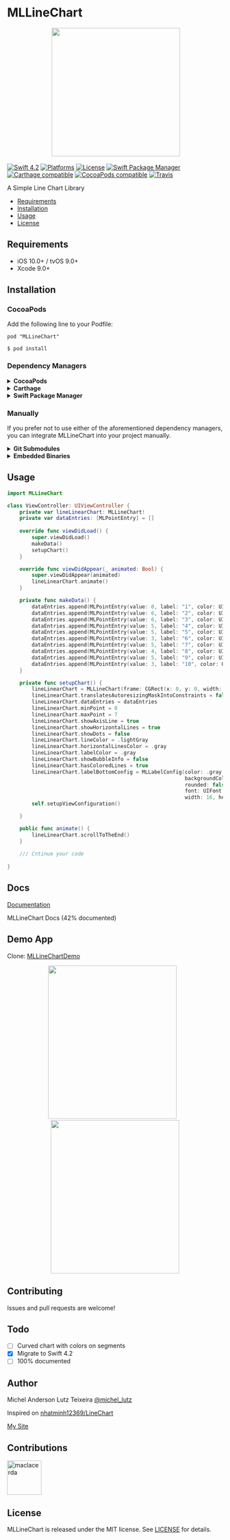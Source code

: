 # MLLineChart

<p align="center">
 <img width="300" height="300"src="http://micheltlutz.me/imagens/projetos/MLLineChart/logo.png">
</p>


[![Swift 4.2](https://img.shields.io/badge/swift-4.2-brightgreen.svg)](https://swift.org)
[![Platforms](https://img.shields.io/cocoapods/p/MLLineChart.svg)](https://cocoapods.org/pods/MLLineChart)
[![License](https://img.shields.io/badge/license-MIT-brightgreen.svg)](https://raw.githubusercontent.com/micheltlutz/MLLineChart/master/LICENSE)
[![Swift Package Manager](https://img.shields.io/badge/Swift%20Package%20Manager-compatible-brightgreen.svg)](https://github.com/apple/swift-package-manager)
[![Carthage compatible](https://img.shields.io/badge/Carthage-compatible-4BC51D.svg?style=flat)](https://github.com/Carthage/Carthage)
[![CocoaPods compatible](https://img.shields.io/cocoapods/v/MLLineChart.svg)](https://cocoapods.org/pods/MLLineChart)
[![Travis](https://img.shields.io/travis/micheltlutz/MLLineChart/master.svg)](https://travis-ci.org/micheltlutz/MLLineChart/branches)

A Simple Line Chart Library

- [Requirements](#requirements)
- [Installation](#installation)
- [Usage](#usage)
- [License](#license)

## Requirements

- iOS 10.0+ / tvOS 9.0+ 
- Xcode 9.0+

## Installation

### CocoaPods

Add the following line to your Podfile:

    pod "MLLineChart"


``` $ pod install ```

### Dependency Managers
<details>
  <summary><strong>CocoaPods</strong></summary>

[CocoaPods](http://cocoapods.org) is a dependency manager for Cocoa projects. You can install it with the following command:

```bash
$ gem install cocoapods
```

To integrate MLLineChart into your Xcode project using CocoaPods, specify it in your `Podfile`:

```ruby
source 'https://github.com/CocoaPods/Specs.git'
platform :ios, '10.0'
use_frameworks!

pod 'MLLineChart', '~> 1.2.0'
```

Then, run the following command:

```bash
$ pod install
```

</details>

<details>
  <summary><strong>Carthage</strong></summary>

[Carthage](https://github.com/Carthage/Carthage) is a decentralized dependency manager that automates the process of adding frameworks to your Cocoa application.

You can install Carthage with [Homebrew](http://brew.sh/) using the following command:

```bash
$ brew update
$ brew install carthage
```

To integrate MLLineChart into your Xcode project using Carthage, specify it in your `Cartfile`:

```ogdl
github "micheltlutz/MLLineChart" ~> 1.2.0
```

</details>

<details>
  <summary><strong>Swift Package Manager</strong></summary>

To use MLLineChart as a [Swift Package Manager](https://swift.org/package-manager/) package just add the following in your Package.swift file.

``` swift
// swift-tools-version:4.2

import PackageDescription

let package = Package(
    name: "HelloMLLineChart",
    dependencies: [
        .package(url: "https://github.com/micheltlutz/MLLineChart.git", .upToNextMajor(from: "1.2.0"))
    ],
    targets: [
        .target(name: "HelloMLLineChart", dependencies: ["MLLineChart"])
    ]
)
```
</details>

### Manually

If you prefer not to use either of the aforementioned dependency managers, you can integrate MLLineChart into your project manually.

<details>
  <summary><strong>Git Submodules</strong></summary><p>

- Open up Terminal, `cd` into your top-level project directory, and run the following command "if" your project is not initialized as a git repository:

```bash
$ git init
```

- Add MLLineChart as a git [submodule](http://git-scm.com/docs/git-submodule) by running the following command:

```bash
$ git submodule add https://github.com/micheltlutz/MLLineChart.git
$ git submodule update --init --recursive
```

- Open the new `MLLineChart` folder, and drag the `MLLineChart.xcodeproj` into the Project Navigator of your application's Xcode project.

    > It should appear nested underneath your application's blue project icon. Whether it is above or below all the other Xcode groups does not matter.

- Select the `MLLineChart.xcodeproj` in the Project Navigator and verify the deployment target matches that of your application target.
- Next, select your application project in the Project Navigator (blue project icon) to navigate to the target configuration window and select the application target under the "Targets" heading in the sidebar.
- In the tab bar at the top of that window, open the "General" panel.
- Click on the `+` button under the "Embedded Binaries" section.
- You will see two different `MLLineChart.xcodeproj` folders each with two different versions of the `MLLineChart.framework` nested inside a `Products` folder.

    > It does not matter which `Products` folder you choose from.

- Select the `MLLineChart.framework`.

- And that's it!

> The `MLLineChart.framework` is automagically added as a target dependency, linked framework and embedded framework in a copy files build phase which is all you need to build on the simulator and a device.

</p></details>

<details>
  <summary><strong>Embedded Binaries</strong></summary><p>

- Download the latest release from https://github.com/micheltlutz/MLLineChart/releases
- Next, select your application project in the Project Navigator (blue project icon) to navigate to the target configuration window and select the application target under the "Targets" heading in the sidebar.
- In the tab bar at the top of that window, open the "General" panel.
- Click on the `+` button under the "Embedded Binaries" section.
- Add the downloaded `MLLineChart.framework`.
- And that's it!

</p></details>


## Usage


```swift
import MLLineChart

class ViewController: UIViewController {
    private var lineLinearChart: MLLineChart!
    private var dataEntries: [MLPointEntry] = []
    
    override func viewDidLoad() {
        super.viewDidLoad()
        makeData()
        setupChart()
    }

    override func viewDidAppear(_ animated: Bool) {
        super.viewDidAppear(animated)
        lineLinearChart.animate()
    }

    private func makeData() {
        dataEntries.append(MLPointEntry(value: 0, label: "1", color: UIColor.init(hex: "f0f0f0"), bubbleConfig: nil))
        dataEntries.append(MLPointEntry(value: 6, label: "2", color: UIColor.init(hex: "70A886"), bubbleConfig: nil))
        dataEntries.append(MLPointEntry(value: 6, label: "3", color: UIColor.init(hex: "70A886"), bubbleConfig: nil))
        dataEntries.append(MLPointEntry(value: 5, label: "4", color: UIColor.init(hex: "F3A634"), bubbleConfig: nil))
        dataEntries.append(MLPointEntry(value: 5, label: "5", color: UIColor.init(hex: "F3A634"), bubbleConfig: nil))
        dataEntries.append(MLPointEntry(value: 3, label: "6", color: UIColor.init(hex: "EB7F33"), bubbleConfig: nil))
        dataEntries.append(MLPointEntry(value: 5, label: "7", color: UIColor.init(hex: "F3A634"), bubbleConfig: nil))
        dataEntries.append(MLPointEntry(value: 4, label: "8", color: UIColor.init(hex: "F29D53"), bubbleConfig: nil))
        dataEntries.append(MLPointEntry(value: 5, label: "9", color: UIColor.init(hex: "F3A634"), bubbleConfig: nil))
        dataEntries.append(MLPointEntry(value: 3, label: "10", color: UIColor.init(hex: "EB7F33"), bubbleConfig: nil))
    }

    private func setupChart() {
        lineLinearChart = MLLineChart(frame: CGRect(x: 0, y: 0, width: 320, height: heightChart))
        lineLinearChart.translatesAutoresizingMaskIntoConstraints = false
        lineLinearChart.dataEntries = dataEntries
        lineLinearChart.minPoint = 0
        lineLinearChart.maxPoint = 7
        lineLinearChart.showAxisLine = true
        lineLinearChart.showHorizontalLines = true
        lineLinearChart.showDots = false
        lineLinearChart.lineColor = .lightGray
        lineLinearChart.horizontalLinesColor = .gray
        lineLinearChart.labelColor = .gray
        lineLinearChart.showBubbleInfo = false
        lineLinearChart.hasColoredLines = true
        lineLinearChart.labelBottomConfig = MLLabelConfig(color: .gray,
                                                          backgroundColor: .clear,
                                                          rounded: false,
                                                          font: UIFont.systemFont(ofSize: 11),
                                                          width: 16, height: 16, fontSize: 11)
        self.setupViewConfiguration()

    }

    public func animate() {
        lineLinearChart.scrollToTheEnd()
    }
    
    /// Cntinue your code
    
}

```

## Docs

[Documentation](http://htmlpreview.github.io/?https://github.com/micheltlutz/MLLineChart/blob/develop/docs/index.html)

MLLineChart Docs (42% documented)


## Demo App



Clone: [MLLineChartDemo](https://github.com/micheltlutz/MLLineChartDemo)


<p align="center">
 <img width="300" height="358"src="http://micheltlutz.me/imagens/projetos/MLLineChart/IMG_4604.jpg"> 
 
 
 <img width="300" height="358"src="http://micheltlutz.me/imagens/projetos/MLLineChart/IMG_4605.jpg">
</p>


## Contributing

Issues and pull requests are welcome!

## Todo

- [ ] Curved chart with colors on segments
- [X] Migrate to Swift 4.2
- [ ] 100% documented

## Author

Michel Anderson Lutz Teixeira [@michel_lutz](https://twitter.com/michel_lutz)

Inspired on  [nhatminh12369/LineChart](https://github.com/nhatminh12369/LineChart)

[My Site](http://micheltlutz.me)

## Contributions

<a href="https://github.com/maclacerda"><img src="https://avatars.githubusercontent.com/u/4759987?v=3" title="maclacerda" width="80" height="80"></a>

## License

MLLineChart is released under the MIT license. See [LICENSE](https://github.com/micheltlutz/MLLineChart/blob/master/LICENSE) for details.
